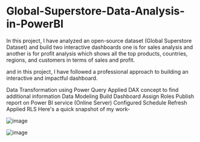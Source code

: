 # Global-Superstore-Data-Analysis-in-PowerBI

In this project, I have analyzed an open-source dataset (Global Superstore Dataset) and build two interactive dashboards one is for sales analysis and another is for profit analysis which shows all the top products, countries, regions, and customers in terms of sales and profit. 

and in this project, I have followed a professional approach to building an interactive and impactful dashboard.

Data Transformation using Power Query
Applied DAX concept to find additional information
Data Modeling
Build Dashboard
Assign Roles
Publish report on Power BI service (Online Server)
Configured Schedule Refresh
Applied RLS
Here's a quick snapshot of my work-

![image](https://user-images.githubusercontent.com/64730394/176134101-e2824586-02df-4f0a-92d5-96a25ebb6639.png)

![image](https://user-images.githubusercontent.com/64730394/176134611-fbacdc7a-5fcd-4625-ae0d-9a8e3ed5584e.png)
